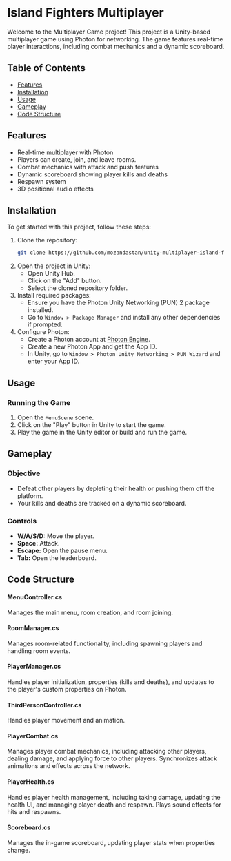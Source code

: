 # Island Fighters Multiplayer

Welcome to the Multiplayer Game project! This project is a Unity-based multiplayer game using Photon for networking. The game features real-time player interactions, including combat mechanics and a dynamic scoreboard.

## Table of Contents

- [Features](#features)
- [Installation](#installation)
- [Usage](#usage)
- [Gameplay](#gameplay)
- [Code Structure](#code-structure)

## Features

- Real-time multiplayer with Photon
- Players can create, join, and leave rooms.
- Combat mechanics with attack and push features
- Dynamic scoreboard showing player kills and deaths
- Respawn system
- 3D positional audio effects

## Installation

To get started with this project, follow these steps:

1. Clone the repository:
    ```bash
    git clone https://github.com/mozandastan/unity-multiplayer-island-fighters.git
    ```
2. Open the project in Unity:
    - Open Unity Hub.
    - Click on the "Add" button.
    - Select the cloned repository folder.
3. Install required packages:
    - Ensure you have the Photon Unity Networking (PUN) 2 package installed.
    - Go to `Window > Package Manager` and install any other dependencies if prompted.
4. Configure Photon:
    - Create a Photon account at [Photon Engine](https://www.photonengine.com/).
    - Create a new Photon App and get the App ID.
    - In Unity, go to `Window > Photon Unity Networking > PUN Wizard` and enter your App ID.

## Usage

### Running the Game

1. Open the `MenuScene` scene.
2. Click on the "Play" button in Unity to start the game.
3. Play the game in the Unity editor or build and run the game.

## Gameplay

### Objective

- Defeat other players by depleting their health or pushing them off the platform.
- Your kills and deaths are tracked on a dynamic scoreboard.

### Controls

- **W/A/S/D:** Move the player.
- **Space:** Attack.
- **Escape:** Open the pause menu.
- **Tab:** Open the leaderboard.

## Code Structure

#### MenuController.cs
Manages the main menu, room creation, and room joining.

#### RoomManager.cs
Manages room-related functionality, including spawning players and handling room events.

#### PlayerManager.cs
Handles player initialization, properties (kills and deaths), and updates to the player's custom properties on Photon.

#### ThirdPersonController.cs
Handles player movement and animation.

#### PlayerCombat.cs
Manages player combat mechanics, including attacking other players, dealing damage, and applying force to other players. Synchronizes attack animations and effects across the network.

#### PlayerHealth.cs
Handles player health management, including taking damage, updating the health UI, and managing player death and respawn. Plays sound effects for hits and respawns.

#### Scoreboard.cs
Manages the in-game scoreboard, updating player stats when properties change.

